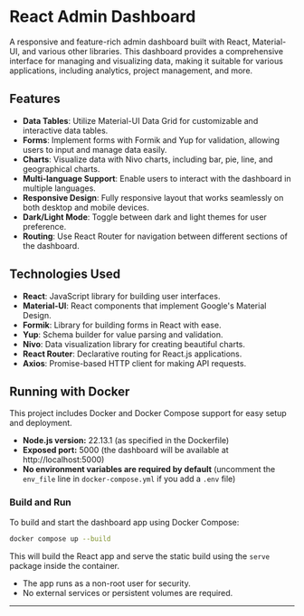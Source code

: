 # React Admin Dashboard

A responsive and feature-rich admin dashboard built with React, Material-UI, and various other libraries. This dashboard provides a comprehensive interface for managing and visualizing data, making it suitable for various applications, including analytics, project management, and more.

## Features

- **Data Tables**: Utilize Material-UI Data Grid for customizable and interactive data tables.
- **Forms**: Implement forms with Formik and Yup for validation, allowing users to input and manage data easily.
- **Charts**: Visualize data with Nivo charts, including bar, pie, line, and geographical charts.
- **Multi-language Support**: Enable users to interact with the dashboard in multiple languages.
- **Responsive Design**: Fully responsive layout that works seamlessly on both desktop and mobile devices.
- **Dark/Light Mode**: Toggle between dark and light themes for user preference.
- **Routing**: Use React Router for navigation between different sections of the dashboard.

## Technologies Used

- **React**: JavaScript library for building user interfaces.
- **Material-UI**: React components that implement Google's Material Design.
- **Formik**: Library for building forms in React with ease.
- **Yup**: Schema builder for value parsing and validation.
- **Nivo**: Data visualization library for creating beautiful charts.
- **React Router**: Declarative routing for React.js applications.
- **Axios**: Promise-based HTTP client for making API requests.

## Running with Docker

This project includes Docker and Docker Compose support for easy setup and deployment.

- **Node.js version:** 22.13.1 (as specified in the Dockerfile)
- **Exposed port:** 5000 (the dashboard will be available at http://localhost:5000)
- **No environment variables are required by default** (uncomment the `env_file` line in `docker-compose.yml` if you add a `.env` file)

### Build and Run

To build and start the dashboard app using Docker Compose:

```sh
docker compose up --build
```

This will build the React app and serve the static build using the `serve` package inside the container.

- The app runs as a non-root user for security.
- No external services or persistent volumes are required.

---